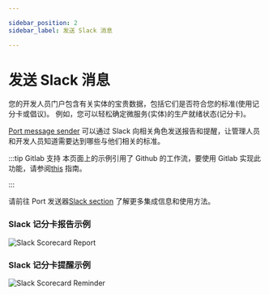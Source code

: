 ```yaml
---

sidebar_position: 2
sidebar_label: 发送 Slack 消息

---
```


# 发送 Slack 消息

您的开发人员门户包含有关实体的宝贵数据，包括它们是否符合您的标准(使用记分卡或倡议)。 例如，您可以轻松确定微服务(实体)的生产就绪状态(记分卡)。

[Port message sender](https://github.com/marketplace/actions/port-sender) 可以通过 Slack 向相关角色发送报告和提醒，让管理人员和开发人员知道需要达到哪些与他们相关的标准。

:::tip  Gitlab 支持 本页面上的示例引用了 Github 的工作流，要使用 Gitlab 实现此功能，请参阅[this](/docs/guides-and-tutorials/setup-slack-reminders.md?git-provider=gitlab) 指南。

:::

请前往 Port 发送器[Slack section](https://github.com/marketplace/actions/port-sender#slack) 了解更多集成信息和使用方法。

### Slack 记分卡报告示例

![Slack Scorecard Report](/img/scorecards/slack/scorecard-report.png)

### Slack 记分卡提醒示例

![Slack Scorecard Reminder](/img/scorecards/slack/scorecard-reminder.png)